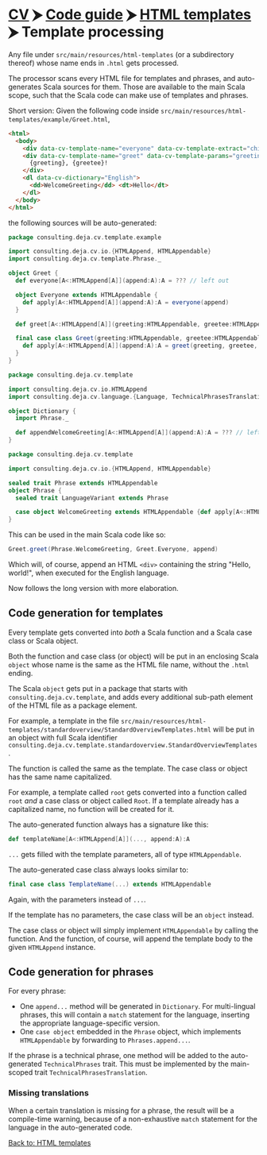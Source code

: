 # [CV](../../README.md) ⮞ [Code guide](../../code-guide.md) ⮞ [HTML templates](../html-templates.md) ⮞ Template processing

Any file under `src/main/resources/html-templates` (or a subdirectory thereof) whose name ends in `.html` gets
 processed.

The processor scans every HTML file for templates and phrases, and auto-generates Scala sources for them.
Those are available to the main Scala scope, such that the Scala code can make use of templates and phrases.

Short version:
Given the following code inside `src/main/resources/html-templates/example/Greet.html`,

```html
<html>
  <body>
    <div data-cv-template-name="everyone" data-cv-template-extract="child">world</div>
    <div data-cv-template-name="greet" data-cv-template-params="greeting, greetee">
      {greeting}, {greetee}!
    </div>
    <dl data-cv-dictionary="English">
      <dd>WelcomeGreeting</dd> <dt>Hello</dt>
    </dl>
  </body>
</html>
```

the following sources will be auto-generated:

```scala
package consulting.deja.cv.template.example

import consulting.deja.cv.io.{HTMLAppend, HTMLAppendable}
import consulting.deja.cv.template.Phrase._

object Greet {
  def everyone[A<:HTMLAppend[A]](append:A):A = ??? // left out

  object Everyone extends HTMLAppendable {
    def apply[A<:HTMLAppend[A]](append:A):A = everyone(append)
  }

  def greet[A<:HTMLAppend[A]](greeting:HTMLAppendable, greetee:HTMLAppendable, append:A):A = ??? // left out

  final case class Greet(greeting:HTMLAppendable, greetee:HTMLAppendable) extends HTMLAppendable {
    def apply[A<:HTMLAppend[A]](append:A):A = greet(greeting, greetee, append)
  }
}
```

```scala
package consulting.deja.cv.template

import consulting.deja.cv.io.HTMLAppend
import consulting.deja.cv.language.{Language, TechnicalPhrasesTranslation}

object Dictionary {
  import Phrase._

  def appendWelcomeGreeting[A<:HTMLAppend[A]](append:A):A = ??? // left out
}
```

```scala
package consulting.deja.cv.template

import consulting.deja.cv.io.{HTMLAppend, HTMLAppendable}

sealed trait Phrase extends HTMLAppendable
object Phrase {
  sealed trait LanguageVariant extends Phrase

  case object WelcomeGreeting extends HTMLAppendable {def apply[A<:HTMLAppend[A]](append:A):A = Dictionary.appendWelcomeGreeting(append)}
}
```

This can be used in the main Scala code like so:

```scala
Greet.greet(Phrase.WelcomeGreeting, Greet.Everyone, append)
```

Which will, of course, append an HTML `<div>` containing the string "Hello, world!", when executed for the English
 language.

Now follows the long version with more elaboration.

## Code generation for templates

Every template gets converted into _both_ a Scala function and a Scala case class or Scala object.

Both the function and case class (or object) will be put in an enclosing Scala `object` whose name is the same as the
 HTML file name, without the `.html` ending.

The Scala `object` gets put in a package that starts with `consulting.deja.cv.template`, and adds every additional
 sub-path element of the HTML file as a package element.

For example, a template in the file `src/main/resources/html-templates/standardoverview/StandardOverviewTemplates.html`
 will be put in an object with full Scala identifier
 `consulting.deja.cv.template.standardoverview.StandardOverviewTemplates`.

The function is called the same as the template.
The case class or object has the same name capitalized.

For example, a template called `root` gets converted into a function called `root` _and_ a case class or object called
 `Root`.
If a template already has a capitalized name, no function will be created for it.

The auto-generated function always has a signature like this:

```scala
def templateName[A<:HTMLAppend[A]](..., append:A):A
```

`...` gets filled with the template parameters, all of type `HTMLAppendable`.

The auto-generated case class always looks similar to:

```scala
final case class TemplateName(...) extends HTMLAppendable
```

Again, with the parameters instead of `...`.

If the template has no parameters, the case class will be an `object` instead.

The case class or object will simply implement `HTMLAppendable` by calling the function.
And the function, of course, will append the template body to the given `HTMLAppend` instance.

## Code generation for phrases

For every phrase:
* One `append...` method will be generated in `Dictionary`.
  For multi-lingual phrases, this will contain a `match` statement for the language, inserting the appropriate
   language-specific version.
* One `case object` embedded in the `Phrase` object, which implements `HTMLAppendable` by forwarding to
   `Phrases.append...`.

If the phrase is a technical phrase, one method will be added to the auto-generated `TechnicalPhrases` trait.
This must be implemented by the main-scoped trait `TechnicalPhrasesTranslation`.

### Missing translations

When a certain translation is missing for a phrase, the result will be a compile-time warning, because of a
 non-exhaustive `match` statement for the language in the auto-generated code.

[Back to: HTML templates](../html-templates.md)
